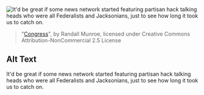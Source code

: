 ![It'd be great if some news network started featuring partisan hack talking heads who were all Federalists and Jacksonians, just to see how long it took us to catch on.](https://imgs.xkcd.com/comics/congress.png)
> "[Congress](https://xkcd.com/1127/)", by Randall Munroe, licensed under Creative Commons Attribution-NonCommercial 2.5 License

## Alt Text
It'd be great if some news network started featuring partisan hack talking heads who were all Federalists and Jacksonians, just to see how long it took us to catch on.
